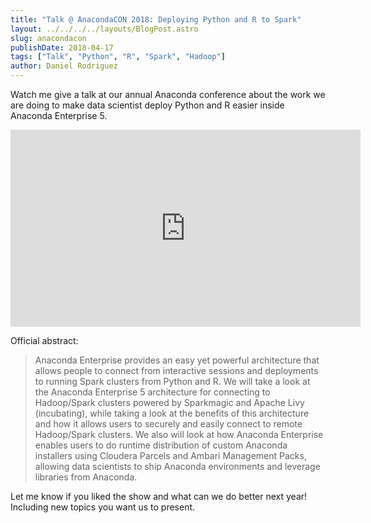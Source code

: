 ```yaml
---
title: "Talk @ AnacondaCON 2018: Deploying Python and R to Spark"
layout: ../../../../layouts/BlogPost.astro
slug: anacondacon
publishDate: 2018-04-17
tags: ["Talk", "Python", "R", "Spark", "Hadoop"]
author: Daniel Rodriguez
---
```


Watch me give a talk at our annual Anaconda conference about the work we are doing
to make data scientist deploy Python and R easier inside Anaconda Enterprise 5.

<iframe width="560" height="315" src="https://www.youtube.com/embed/vmd7L-FAhus" title="YouTube video player" frameborder="0" allow="accelerometer; autoplay; clipboard-write; encrypted-media; gyroscope; picture-in-picture" allowfullscreen></iframe>

Official abstract:

> Anaconda Enterprise provides an easy yet powerful architecture that allows people to connect from interactive sessions and deployments to running Spark clusters from Python and R.  We will take a look at the Anaconda Enterprise 5 architecture for connecting to Hadoop/Spark clusters powered by Sparkmagic and Apache Livy (incubating), while taking a look at the benefits of this architecture and how it allows users to securely and easily connect to remote Hadoop/Spark clusters. We also will look at how Anaconda Enterprise enables users to do runtime distribution of custom Anaconda installers using Cloudera Parcels and Ambari Management Packs, allowing data scientists to ship Anaconda environments and leverage libraries from Anaconda.

Let me know if you liked the show and what can we do better next year!
Including new topics you want us to present.
